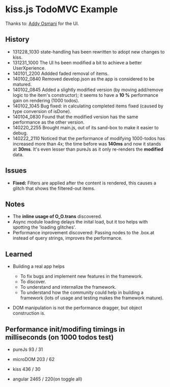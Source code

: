 # kiss.js TodoMVC Example
Thanks to: [Addy Osmani](https://github.com/addyosmani) for the UI.

## History

* 131228_1030	state-handling has been rewritten to adopt new changes to kiss.
* 131231_1000	The UI hs been modified a bit to achieve a better UserXperience.
* 140101_2200	Addded faded removal of items.
* 140102_0840	Removed develop.json as the app is considered to be matured.
* 140102_0845	Added a slightly modified version (by moving add/remove logic to the item's constructor); it seems to have a **10 %** performance gain on rendering (1000 todos).
* 140102_1045	Bug fixed: in calculating completed items fixed (caused by type conversion of isDone).
* 140104_0830	Found that the modified version has the same performance as the other version.
* 140220_2255	Brought main.js, out of its sand-box to make it easier to debug.
* 140222_2110	Noticed that the performance of modifying 1000-todos has increased more than 4x; the time before was **140ms** and now it stands at **30ms**. It's even lesser than pureJs as it only re-renders the **modified** data.


## Issues

* **Fixed:** Filters are applied after the content is rendered, this causes a glitch that shows the filtered-out items.


## Notes

* The **inline usage of O_O.trans** discovered.
* Async module loading delays the inital load, but it too helps with spotting the 'loading glitches'.
* Performance inprovement discovered: Passing nodes to the .box.at instead of query strings, improves the performance.


## Learned

* Building a real app helps
	* To fix bugs and implement new features in the framework.
	* To discover.
	* To understand and internalize the framework.
	* To understand how the community could help in building a framework (lots of usage and testing makes the framework mature).
	
* DOM manipulation is not the performance dragger, but object construction is.


## Performance init/modifing timings in milliseconds (on 1000 todos test)

* pureJs	93 / 31

* microDOM	203 / 62

* kiss 	436 / 30

* angular	2465 / 220(on toggle all)
